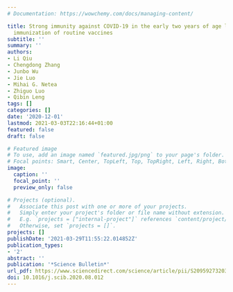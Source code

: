 ```yaml
---
# Documentation: https://wowchemy.com/docs/managing-content/

title: Strong immunity against COVID-19 in the early two years of age links to frequent
  immunization of routine vaccines
subtitle: ''
summary: ''
authors:
- Li Qiu
- Chengdong Zhang
- Junbo Wu
- Jie Luo
- Mihai G. Netea
- Zhiguo Luo
- Qibin Leng
tags: []
categories: []
date: '2020-12-01'
lastmod: 2021-03-03T22:16:44+01:00
featured: false
draft: false

# Featured image
# To use, add an image named `featured.jpg/png` to your page's folder.
# Focal points: Smart, Center, TopLeft, Top, TopRight, Left, Right, BottomLeft, Bottom, BottomRight.
image:
  caption: ''
  focal_point: ''
  preview_only: false

# Projects (optional).
#   Associate this post with one or more of your projects.
#   Simply enter your project's folder or file name without extension.
#   E.g. `projects = ["internal-project"]` references `content/project/deep-learning/index.md`.
#   Otherwise, set `projects = []`.
projects: []
publishDate: '2021-03-29T11:55:22.014852Z'
publication_types:
- '2'
abstract: ''
publication: '*Science Bulletin*'
url_pdf: https://www.sciencedirect.com/science/article/pii/S2095927320305338
doi: 10.1016/j.scib.2020.08.012
---
```

